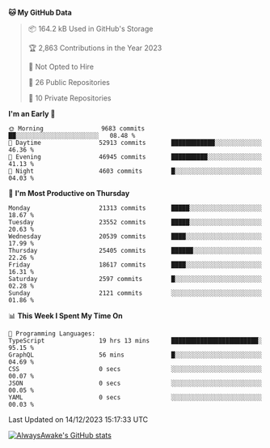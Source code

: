 <!--START_SECTION:waka-->
**🐱 My GitHub Data** 

> 📦 164.2 kB Used in GitHub's Storage 
 > 
> 🏆 2,863 Contributions in the Year 2023
 > 
> 🚫 Not Opted to Hire
 > 
> 📜 26 Public Repositories 
 > 
> 🔑 10 Private Repositories 
 > 
**I'm an Early 🐤** 

```text
🌞 Morning                9683 commits        ██░░░░░░░░░░░░░░░░░░░░░░░   08.48 % 
🌆 Daytime                52913 commits       ████████████░░░░░░░░░░░░░   46.36 % 
🌃 Evening                46945 commits       ██████████░░░░░░░░░░░░░░░   41.13 % 
🌙 Night                  4603 commits        █░░░░░░░░░░░░░░░░░░░░░░░░   04.03 % 
```
📅 **I'm Most Productive on Thursday** 

```text
Monday                   21313 commits       █████░░░░░░░░░░░░░░░░░░░░   18.67 % 
Tuesday                  23552 commits       █████░░░░░░░░░░░░░░░░░░░░   20.63 % 
Wednesday                20539 commits       ████░░░░░░░░░░░░░░░░░░░░░   17.99 % 
Thursday                 25405 commits       ██████░░░░░░░░░░░░░░░░░░░   22.26 % 
Friday                   18617 commits       ████░░░░░░░░░░░░░░░░░░░░░   16.31 % 
Saturday                 2597 commits        █░░░░░░░░░░░░░░░░░░░░░░░░   02.28 % 
Sunday                   2121 commits        ░░░░░░░░░░░░░░░░░░░░░░░░░   01.86 % 
```


📊 **This Week I Spent My Time On** 

```text
💬 Programming Languages: 
TypeScript               19 hrs 13 mins      ████████████████████████░   95.15 % 
GraphQL                  56 mins             █░░░░░░░░░░░░░░░░░░░░░░░░   04.69 % 
CSS                      0 secs              ░░░░░░░░░░░░░░░░░░░░░░░░░   00.07 % 
JSON                     0 secs              ░░░░░░░░░░░░░░░░░░░░░░░░░   00.05 % 
YAML                     0 secs              ░░░░░░░░░░░░░░░░░░░░░░░░░   00.03 % 
```


 Last Updated on 14/12/2023 15:17:33 UTC
<!--END_SECTION:waka-->

[![AlwaysAwake's GitHub stats](https://github-readme-stats.vercel.app/api?username=AlwaysAwake&show_icons=true&theme=github_dark&count_private=true)](https://github.com/AlwaysAwake/AlwaysAwake)

